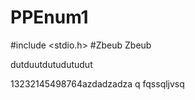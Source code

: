 # PPEnum1
#include <stdio.h>
#Zbeub Zbeub

dutduutdutudutudut


13232145498764azdadzadza
q
fqssqljvsq
